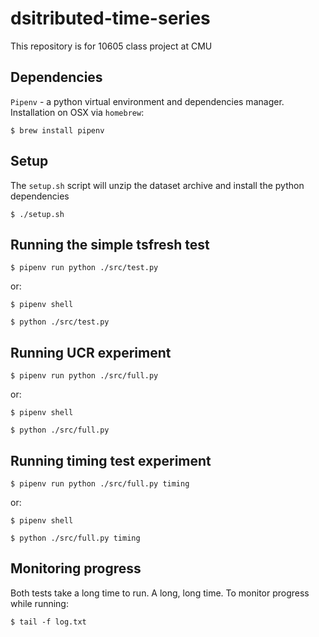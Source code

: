 # dsitributed-time-series
This repository is for 10605 class project at CMU 

## Dependencies

`Pipenv` - a python virtual environment and dependencies manager. Installation on OSX via `homebrew`: 

```$ brew install pipenv```

## Setup

The `setup.sh` script will unzip the dataset archive and install the python dependencies

```$ ./setup.sh```

## Running the simple tsfresh test

```$ pipenv run python ./src/test.py```

or:

```$ pipenv shell```

```$ python ./src/test.py```

## Running UCR experiment

```$ pipenv run python ./src/full.py```

or:

```$ pipenv shell```

```$ python ./src/full.py```

## Running timing test experiment

```$ pipenv run python ./src/full.py timing```

or:

```$ pipenv shell```

```$ python ./src/full.py timing```

## Monitoring progress

Both tests take a long time to run.  A long, long time.  To monitor progress while running:

```$ tail -f log.txt```


